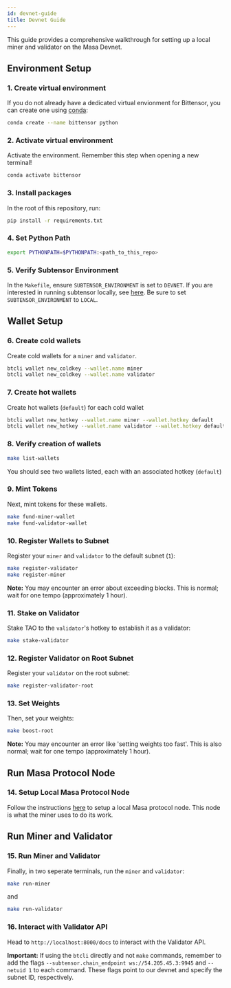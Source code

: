 ```yaml
---
id: devnet-guide
title: Devnet Guide
---
```


This guide provides a comprehensive walkthrough for setting up a local miner and validator on the Masa Devnet.

## Environment Setup

### 1. Create virtual environment

If you do not already have a dedicated virtual envionment for Bittensor, you can create one using [conda](https://conda.io/projects/conda/en/latest/user-guide/install/index.html):

```bash
conda create --name bittensor python
```

### 2. Activate virtual environment

Activate the environment. Remember this step when opening a new terminal!

```bash
conda activate bittensor
```

### 3. Install packages

In the root of this repository, run:

```bash
pip install -r requirements.txt
```

### 4. Set Python Path

```bash
export PYTHONPATH=$PYTHONPATH:<path_to_this_repo>
```

### 5. Verify Subtensor Environment

In the `Makefile`, ensure `SUBTENSOR_ENVIRONMENT` is set to `DEVNET`. If you are interested in running subtensor locally, see [here](./running_on_staging.md). Be sure to set `SUBTENSOR_ENVIRONMENT` to `LOCAL`.

## Wallet Setup

### 6. Create cold wallets

Create cold wallets for a `miner` and `validator`.

```bash
btcli wallet new_coldkey --wallet.name miner
btcli wallet new_coldkey --wallet.name validator
```

### 7. Create hot wallets

Create hot wallets (`default`) for each cold wallet

```bash
btcli wallet new_hotkey --wallet.name miner --wallet.hotkey default
btcli wallet new_hotkey --wallet.name validator --wallet.hotkey default
```

### 8. Verify creation of wallets

```bash
make list-wallets
```

You should see two wallets listed, each with an associated hotkey (`default`)

### 9. Mint Tokens

Next, mint tokens for these wallets.

```bash
make fund-miner-wallet
make fund-validator-wallet
```

### 10. Register Wallets to Subnet

Register your `miner` and `validator` to the default subnet (`1`):

```bash
make register-validator
make register-miner
```

**Note:** You may encounter an error about exceeding blocks. This is normal; wait for one tempo (approximately 1 hour).

### 11. Stake on Validator

Stake TAO to the `validator`'s hotkey to establish it as a validator:

```bash
make stake-validator
```

### 12. Register Validator on Root Subnet

Register your `validator` on the root subnet:

```bash
make register-validator-root
```

### 13. Set Weights

Then, set your weights:

```bash
make boost-root
```

**Note:** You may encounter an error like 'setting weights too fast'. This is also normal; wait for one tempo (approximately 1 hour).

## Run Masa Protocol Node

### 14. Setup Local Masa Protocol Node

Follow the instructions [here](https://github.com/masa-finance/masa-oracle) to setup a local Masa protocol node. This node is what the miner uses to do its work.

## Run Miner and Validator

### 15. Run Miner and Validator

Finally, in two seperate terminals, run the `miner` and `validator`:

```bash
make run-miner
```

and

```bash
make run-validator
```

### 16. Interact with Validator API

Head to `http://localhost:8000/docs` to interact with the Validator API.

**Important:** If using the `btcli` directly and not `make` commands, remember to add the flags `--subtensor.chain_endpoint ws://54.205.45.3:9945` and `--netuid 1` to each command. These flags point to our devnet and specify the subnet ID, respectively.
